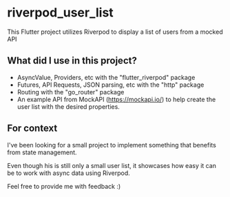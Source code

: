# riverpod_user_list

This Flutter project utilizes Riverpod to display a list of users from a mocked API

## What did I use in this project?

- AsyncValue, Providers, etc with the "flutter_riverpod" package
- Futures, API Requests, JSON parsing, etc with the "http" package
- Routing with the "go_router" package
- An example API from MockAPI (https://mockapi.io/) to help create the user list with the desired properties.

## For context

I've been looking for a small project to implement something that benefits from state management.

Even though his is still only a small user list, it showcases how easy it can be to work with async data using Riverpod.

Feel free to provide me with feedback :)
